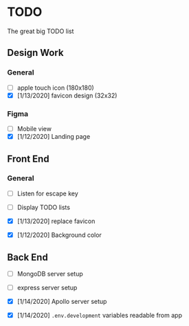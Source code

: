 # TODO

The great big TODO list

## Design Work

### General
- [ ] apple touch icon (180x180)
- [x] [1/13/2020] favicon design (32x32)

### Figma
- [ ] Mobile view
- [x] [1/12/2020] Landing page

## Front End
### General
- [ ] Listen for escape key
- [ ] Display TODO lists

- [x] [1/13/2020] replace favicon
- [x] [1/12/2020] Background color

## Back End
- [ ] MongoDB server setup
- [ ] express server setup

- [x] [1/14/2020] Apollo server setup
- [x] [1/14/2020] `.env.development` variables readable from app
